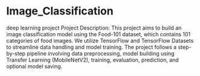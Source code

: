 # Image_Classification
deep learning project
Project Description:
This project aims to build an image classification model using the Food-101 dataset, which contains 101 categories of food images. We utilize TensorFlow and TensorFlow Datasets to streamline data handling and model training. The project follows a step-by-step pipeline involving data preprocessing, model building using Transfer Learning (MobileNetV2), training, evaluation, prediction, and optional model saving.
